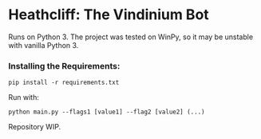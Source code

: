 # Heathcliff: The Vindinium Bot
Runs on Python 3. The project was tested on WinPy, so it may be unstable with vanilla Python 3.

### Installing the Requirements:

    pip install -r requirements.txt

Run with:

    python main.py --flags1 [value1] --flag2 [value2] (...)

Repository WIP.
